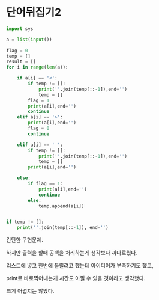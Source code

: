 # 단어뒤집기2

```python
import sys

a = list(input())

flag = 0
temp = []
result = []
for i in range(len(a)):

    if a[i] == '<':
        if temp != []:
            print(''.join(temp[::-1]),end='')
            temp = []
        flag = 1
        print(a[i],end='')
        continue
    elif a[i] == '>':
        print(a[i],end='')
        flag = 0
        continue

    elif a[i] == ' ':
        if temp != []:
            print(''.join(temp[::-1]),end='')
            temp = []
        print(a[i],end='')

    else:
        if flag == 1:
            print(a[i],end='')
            continue
        else:
            temp.append(a[i])


if temp != []:
    print(''.join(temp[::-1]), end='')
```

간단한 구현문제.

하지만 출력을 할때 공백을 처리하는게 생각보다 까다로웠다.

리스트에 넣고 한번에 돌릴려고 했는데 아이디어가 부족하기도 했고,

print로 바로찍어내는게 시간도 아낄 수 있을 것이라고 생각했다.

크게 어렵지는 않았다.